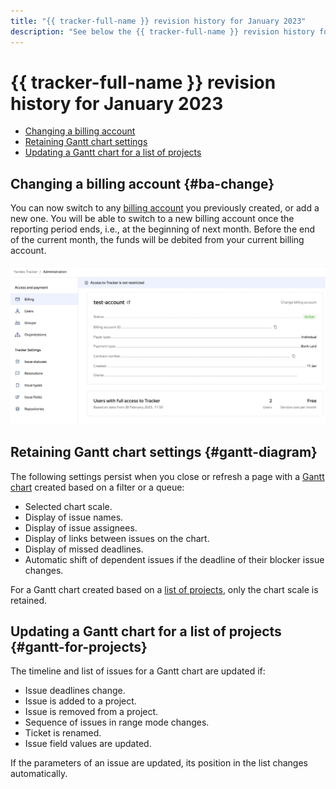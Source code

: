 ```yaml
---
title: "{{ tracker-full-name }} revision history for January 2023"
description: "See below the {{ tracker-full-name }} revision history for January 2023."
---
```


# {{ tracker-full-name }} revision history for January 2023

* [Changing a billing account](#ba-change)
* [Retaining Gantt chart settings](#gantt-diagram)
* [Updating a Gantt chart for a list of projects](#gantt-for-projects)

## Changing a billing account {#ba-change}

You can now switch to any [billing account](../billing-account.md) you previously created, or add a new one. You will be able to switch to a new billing account once the reporting period ends, i.e., at the beginning of next month. Before the end of the current month, the funds will be debited from your current billing account.

![ba-change](../../_assets/tracker/changelogs/change-ba.png)

## Retaining Gantt chart settings {#gantt-diagram}

The following settings persist when you close or refresh a page with a [Gantt chart](../gantt/overview.md) created based on a filter or a queue:

* Selected chart scale.
* Display of issue names.
* Display of issue assignees.
* Display of links between issues on the chart.
* Display of missed deadlines.
* Automatic shift of dependent issues if the deadline of their blocker issue changes.

For a Gantt chart created based on a [list of projects](../gantt/project.md), only the chart scale is retained.

## Updating a Gantt chart for a list of projects {#gantt-for-projects}

The timeline and list of issues for a Gantt chart are updated if:
* Issue deadlines change.
* Issue is added to a project.
* Issue is removed from a project.
* Sequence of issues in range mode changes.
* Ticket is renamed.
* Issue field values are updated.

If the parameters of an issue are updated, its position in the list changes automatically.

